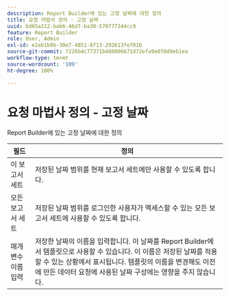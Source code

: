 ```yaml
---
description: Report Builder에 있는 고정 날짜에 대한 정의
title: 요청 마법사 정의 - 고정 날짜
uuid: bd65a312-bab6-46d7-ba30-570777344cc9
feature: Report Builder
role: User, Admin
exl-id: e2ab1b8b-30e7-4851-8f13-292613fef016
source-git-commit: 7226b4c77371b486006671d72efa9e0f0d9eb1ea
workflow-type: tm+mt
source-wordcount: '109'
ht-degree: 100%

---
```


# 요청 마법사 정의 - 고정 날짜

Report Builder에 있는 고정 날짜에 대한 정의

| 필드 | 정의 |
|--- |--- |
| 이 보고서 세트 | 저장된 날짜 범위를 현재 보고서 세트에만 사용할 수 있도록 합니다. |
| 모든 보고서 세트 | 저장된 날짜 범위를 로그인한 사용자가 액세스할 수 있는 모든 보고서 세트에 사용할 수 있도록 합니다. |
| 매개 변수 이름 입력 | 저장한 날짜의 이름을 입력합니다. 이 날짜를 Report Builder에서 템플릿으로 사용할 수 있습니다. 이 이름은 저장된 날짜를 적용할 수 있는 상황에서 표시됩니다. 템플릿의 이름을 변경해도 이전에 만든 데이터 요청에 사용된 날짜 구성에는 영향을 주지 않습니다. |
